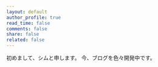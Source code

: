 ```yaml
---
layout: default
author_profile: true
read_time: false
comments: false
share: false
related: false
---
```

初めまして、シムと申します。
今、ブログを色々開発中です。